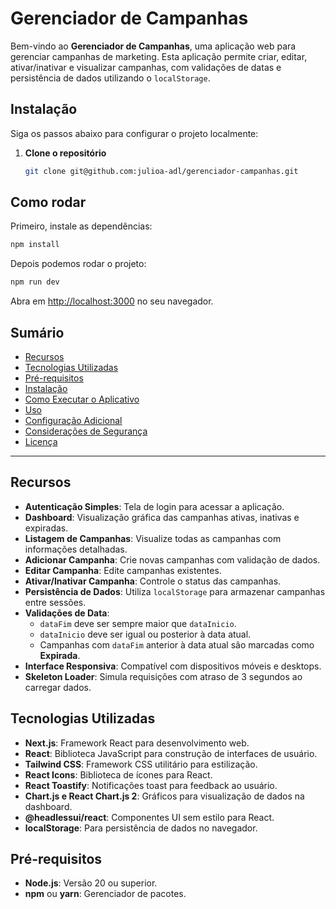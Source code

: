 # Gerenciador de Campanhas

Bem-vindo ao **Gerenciador de Campanhas**, uma aplicação web para gerenciar campanhas de marketing. Esta aplicação permite criar, editar, ativar/inativar e visualizar campanhas, com validações de datas e persistência de dados utilizando o `localStorage`.

## Instalação

Siga os passos abaixo para configurar o projeto localmente:

1. **Clone o repositório**

   ```bash
   git clone git@github.com:julioa-adl/gerenciador-campanhas.git
   ```

## Como rodar

Primeiro, instale as dependências:

```bash
npm install
```
Depois podemos rodar o projeto:

```bash
npm run dev
```

Abra em [http://localhost:3000](http://localhost:3000) no seu navegador.

## Sumário

- [Recursos](#recursos)
- [Tecnologias Utilizadas](#tecnologias-utilizadas)
- [Pré-requisitos](#pré-requisitos)
- [Instalação](#instalação)
- [Como Executar o Aplicativo](#como-executar-o-aplicativo)
- [Uso](#uso)
- [Configuração Adicional](#configuração-adicional)
- [Considerações de Segurança](#considerações-de-segurança)
- [Licença](#licença)

---

## Recursos

- **Autenticação Simples**: Tela de login para acessar a aplicação.
- **Dashboard**: Visualização gráfica das campanhas ativas, inativas e expiradas.
- **Listagem de Campanhas**: Visualize todas as campanhas com informações detalhadas.
- **Adicionar Campanha**: Crie novas campanhas com validação de dados.
- **Editar Campanha**: Edite campanhas existentes.
- **Ativar/Inativar Campanha**: Controle o status das campanhas.
- **Persistência de Dados**: Utiliza `localStorage` para armazenar campanhas entre sessões.
- **Validações de Data**:
  - `dataFim` deve ser sempre maior que `dataInicio`.
  - `dataInicio` deve ser igual ou posterior à data atual.
  - Campanhas com `dataFim` anterior à data atual são marcadas como **Expirada**.
- **Interface Responsiva**: Compatível com dispositivos móveis e desktops.
- **Skeleton Loader**: Simula requisições com atraso de 3 segundos ao carregar dados.

## Tecnologias Utilizadas

- **Next.js**: Framework React para desenvolvimento web.
- **React**: Biblioteca JavaScript para construção de interfaces de usuário.
- **Tailwind CSS**: Framework CSS utilitário para estilização.
- **React Icons**: Biblioteca de ícones para React.
- **React Toastify**: Notificações toast para feedback ao usuário.
- **Chart.js e React Chart.js 2**: Gráficos para visualização de dados na dashboard.
- **@headlessui/react**: Componentes UI sem estilo para React.
- **localStorage**: Para persistência de dados no navegador.

## Pré-requisitos

- **Node.js**: Versão 20 ou superior.
- **npm** ou **yarn**: Gerenciador de pacotes.